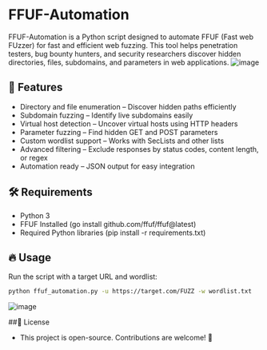 # FFUF-Automation
FFUF-Automation is a Python script designed to automate FFUF (Fast web FUzzer) for fast and efficient web fuzzing. This tool helps penetration testers, bug bounty hunters, and security researchers discover hidden directories, files, subdomains, and parameters in web applications.
![image](https://github.com/user-attachments/assets/127a7658-c10f-4aad-9d1b-167e8b72ed3f)

## 🚀 Features
- Directory and file enumeration – Discover hidden paths efficiently
- Subdomain fuzzing – Identify live subdomains easily
- Virtual host detection – Uncover virtual hosts using HTTP headers
- Parameter fuzzing – Find hidden GET and POST parameters
- Custom wordlist support – Works with SecLists and other lists
- Advanced filtering – Exclude responses by status codes, content length, or regex
- Automation ready – JSON output for easy integration
## 🛠 Requirements
- Python 3
- FFUF Installed (go install github.com/ffuf/ffuf@latest)
- Required Python libraries (pip install -r requirements.txt)
## 🔥 Usage
Run the script with a target URL and wordlist:
```bash
python ffuf_automation.py -u https://target.com/FUZZ -w wordlist.txt
```
![image](https://github.com/user-attachments/assets/2158abf1-a2da-458d-b66b-963016fdf6e4)

##📜 License
- This project is open-source. Contributions are welcome! 🚀
